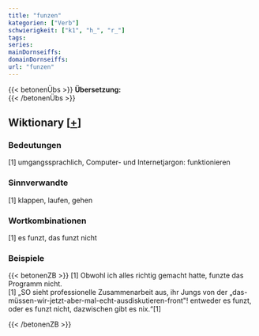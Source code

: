 ```yaml
---
title: "funzen"
kategorien: ["Verb"]
schwierigkeit: ["k1", "h_", "r_"]
tags:
series:
mainDornseiffs:
domainDornseiffs:
url: "funzen"
---
```


{{< betonenÜbs >}}
**Übersetzung:**  
{{< /betonenÜbs >}}

## Wiktionary [[+](https://de.wiktionary.org/wiki/funzen)]

### Bedeutungen
[1] umgangssprachlich, Computer- und Internetjargon: funktionieren  

### Sinnverwandte
[1] klappen, laufen, gehen  

### Wortkombinationen
[1] es funzt, das funzt nicht  

### Beispiele
{{< betonenZB >}}
[1] Obwohl ich alles richtig gemacht hatte, funzte das Programm nicht.  
[1] „SO sieht professionelle Zusammenarbeit aus, ihr Jungs von der „das-müssen-wir-jetzt-aber-mal-echt-ausdiskutieren-front"! entweder es funzt, oder es funzt nicht, dazwischen gibt es nix.“[1]  

{{< /betonenZB >}}

